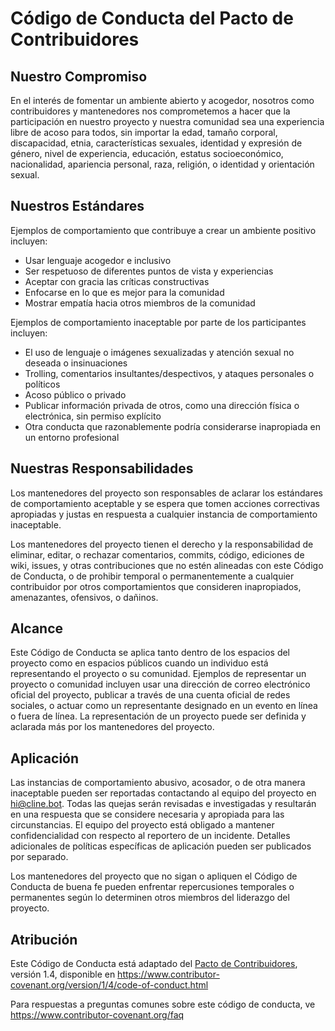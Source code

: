 # Código de Conducta del Pacto de Contribuidores

## Nuestro Compromiso

En el interés de fomentar un ambiente abierto y acogedor, nosotros como
contribuidores y mantenedores nos comprometemos a hacer que la participación en nuestro proyecto y
nuestra comunidad sea una experiencia libre de acoso para todos, sin importar la edad, tamaño corporal,
discapacidad, etnia, características sexuales, identidad y expresión de género,
nivel de experiencia, educación, estatus socioeconómico, nacionalidad, apariencia
personal, raza, religión, o identidad y orientación sexual.

## Nuestros Estándares

Ejemplos de comportamiento que contribuye a crear un ambiente positivo
incluyen:

-   Usar lenguaje acogedor e inclusivo
-   Ser respetuoso de diferentes puntos de vista y experiencias
-   Aceptar con gracia las críticas constructivas
-   Enfocarse en lo que es mejor para la comunidad
-   Mostrar empatía hacia otros miembros de la comunidad

Ejemplos de comportamiento inaceptable por parte de los participantes incluyen:

-   El uso de lenguaje o imágenes sexualizadas y atención sexual no deseada o
    insinuaciones
-   Trolling, comentarios insultantes/despectivos, y ataques personales o políticos
-   Acoso público o privado
-   Publicar información privada de otros, como una dirección física o electrónica,
    sin permiso explícito
-   Otra conducta que razonablemente podría considerarse inapropiada en un
    entorno profesional

## Nuestras Responsabilidades

Los mantenedores del proyecto son responsables de aclarar los estándares de comportamiento
aceptable y se espera que tomen acciones correctivas apropiadas y justas en
respuesta a cualquier instancia de comportamiento inaceptable.

Los mantenedores del proyecto tienen el derecho y la responsabilidad de eliminar, editar, o
rechazar comentarios, commits, código, ediciones de wiki, issues, y otras contribuciones
que no estén alineadas con este Código de Conducta, o de prohibir temporal o
permanentemente a cualquier contribuidor por otros comportamientos que consideren inapropiados,
amenazantes, ofensivos, o dañinos.

## Alcance

Este Código de Conducta se aplica tanto dentro de los espacios del proyecto como en espacios públicos
cuando un individuo está representando el proyecto o su comunidad. Ejemplos de
representar un proyecto o comunidad incluyen usar una dirección de correo electrónico oficial del proyecto,
publicar a través de una cuenta oficial de redes sociales, o actuar como un representante
designado en un evento en línea o fuera de línea. La representación de un proyecto puede ser
definida y aclarada más por los mantenedores del proyecto.

## Aplicación

Las instancias de comportamiento abusivo, acosador, o de otra manera inaceptable pueden ser
reportadas contactando al equipo del proyecto en hi@cline.bot. Todas las quejas
serán revisadas e investigadas y resultarán en una respuesta que se
considere necesaria y apropiada para las circunstancias. El equipo del proyecto está
obligado a mantener confidencialidad con respecto al reportero de un incidente.
Detalles adicionales de políticas específicas de aplicación pueden ser publicados por separado.

Los mantenedores del proyecto que no sigan o apliquen el Código de Conducta de buena
fe pueden enfrentar repercusiones temporales o permanentes según lo determinen otros
miembros del liderazgo del proyecto.

## Atribución

Este Código de Conducta está adaptado del [Pacto de Contribuidores][homepage], versión 1.4,
disponible en https://www.contributor-covenant.org/version/1/4/code-of-conduct.html

[homepage]: https://www.contributor-covenant.org

Para respuestas a preguntas comunes sobre este código de conducta, ve
https://www.contributor-covenant.org/faq
